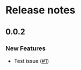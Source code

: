# Release notes

<!-- do not remove -->

## 0.0.2

### New Features

- Test issue ([#1](https://github.com/tylere/test-release/issues/1))




